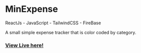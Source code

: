 # MinExpense
ReactJs - JavaScript - TailwindCSS - FireBase

A small simple expense tracker that is color coded by category.

### [View Live here!](https://lienfont-react-expense-tracker.vercel.app)
